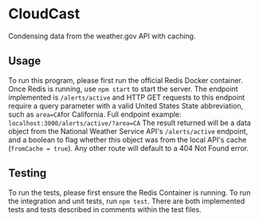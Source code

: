 # CloudCast
Condensing data from the weather.gov API with caching.

## Usage
To run this program, please first run the official Redis Docker container.
Once Redis is running, use `npm start` to start the server.
The endpoint implemented is `/alerts/active` and HTTP GET requests to this endpoint require a query parameter with a valid United States State abbreviation, such as `area=CA`for California.
Full endpoint example: `localhost:3000/alerts/active/?area=CA`
The result returned will be a data object from the National Weather Service API's `/alerts/active` endpoint, and a boolean to flag whether this object was from the local API's cache (`fromCache = true`).
Any other route will default to a 404 Not Found error.

## Testing
To run the tests, please first ensure the Redis Container is running.
To run the integration and unit tests, run `npm test`.
There are both implemented tests and tests described in comments within the test files.
